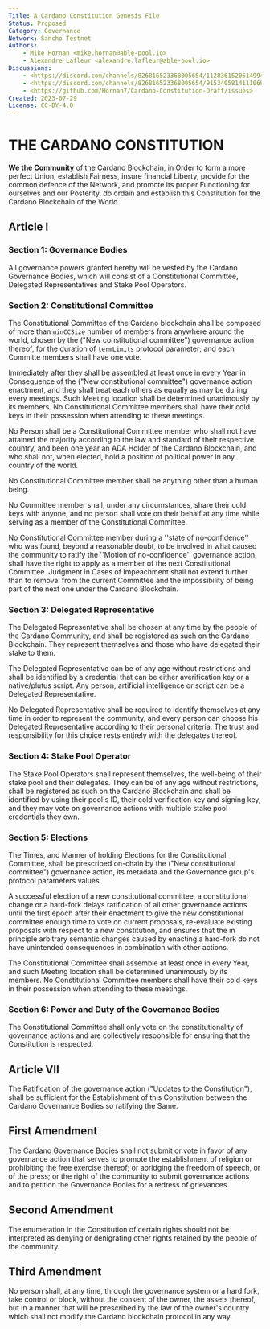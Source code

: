 ```yaml
---
Title: A Cardano Constitution Genesis File
Status: Proposed
Category: Governance
Network: Sancho Testnet
Authors:
    - Mike Hornan <mike.hornan@able-pool.io>
    - Alexandre Lafleur <alexandre.lafleur@able-pool.io>
Discussions:
    - <https://discord.com/channels/826816523368005654/1128361520514994178>
    - <https://discord.com/channels/826816523368005654/915340581411106916>
    - <https://github.com/Hornan7/Cardano-Constitution-Draft/issues>
Created: 2023-07-29
License: CC-BY-4.0
---
```


# THE CARDANO CONSTITUTION

**We the Community** of the Cardano Blockchain, in Order to form a more perfect Union, establish Fairness, insure financial Liberty,
provide for the common defence of the Network, and promote its proper Functioning for ourselves and our Posterity, do ordain and establish
this Constitution for the Cardano Blockchain of the World.

## Article I 

### Section 1: Governance Bodies

All governance powers granted hereby will be vested by the Cardano Governance Bodies, which will consist of a Constitutional Committee,
Delegated Representatives and Stake Pool Operators.

### Section 2: Constitutional Committee

The Constitutional Committee of the Cardano blockchain shall be composed of more than `minCCSize` number of members from anywhere around the
world, chosen by the  ("New constitutional committee") governance action thereof, for the duration of `termLimits` protocol parameter;
and each Committe members shall have one vote.

Immediately after they shall be assembled at least once in every Year in Consequence of the ("New constitutional committee") governance action enactment, and they shall
treat each others as equally as may be during every meetings. Such Meeting location shall be determined unanimously by its members. No Constitutional Committee members
shall have their cold keys in their possession when attending to these meetings.

No Person shall be a Constitutional Committee member who shall not have attained the majority according to the law and standard of their
respective country, and been one year an ADA Holder of the Cardano Blockchain, and who shall not, when elected, hold a position of political
power in any country of the world.

No Constitutional Committee member shall be anything other than a human being.

No Committee member shall, under any circumstances, share their cold keys with anyone, and no person shall vote on their behalf
at any time while serving as a member of the Constitutional Committee.

No Constitutional Committee member during a ''state of no-confidence'' who was found, beyond a reasonable doubt, to be involved in what
caused the community to ratify the ''Motion of no-confidence'' governance action, shall have the right to apply as a member of the next
Constitutional Committee. Judgment in Cases of Impeachment shall not extend further than to removal from the current Committee and the 
impossibility of being part of the next one under the Cardano Blockchain. 

### Section 3: Delegated Representative

The Delegated Representative shall be chosen at any time by the people of the Cardano Community, and shall be registered as such on the
Cardano Blockchain. They represent themselves and those who have delegated their stake to them.

The Delegated Representative can be of any age without restrictions and shall be identified by a credential that can be either averification key or a native/plutus script. 
Any person, artificial intelligence or script can be a Delegated Representative. 

No Delegated Representative shall be required to identify themselves at any time in order to represent the community, and every person can
choose his Delegated Representative according to their personal criteria. The trust and responsibility for this choice rests entirely with the delegates thereof.

### Section 4: Stake Pool Operator

The Stake Pool Operators shall represent themselves, the well-being of their stake pool and their delegates. They can be of any age without restrictions,
shall be registered as such on the Cardano Blockchain and shall be identified by using their pool's ID, their cold verification key and signing key, and 
they may vote on governance actions with multiple stake pool credentials they own.

### Section 5: Elections

The Times, and Manner of holding Elections for the Constitutional Committee, shall be prescribed on-chain by the ("New constitutional committee") governance action,
its metadata and the Governance group's protocol parameters values. 

A successful election of a new constitutional committee, a constitutional change or a hard-fork delays ratification of all other governance actions
until the first epoch after their enactment to give the new constitutional committee enough time to vote on current proposals, re-evaluate existing
proposals with respect to a new constitution, and ensures that the in principle arbitrary semantic changes caused by enacting a hard-fork do not have
unintended consequences in combination with other actions.

The Constitutional Committee shall assemble at least once in every Year, and such Meeting location shall be determined unanimously by its members.
No Constitutional Committee members shall have their cold keys in their possession when attending to these meetings.

### Section 6: Power and Duty of the Governance Bodies

The Constitutional Committee shall only vote on the constitutionality of governance actions and are collectively responsible for ensuring that the Constitution is respected. 

## Article VII

The Ratification of the governance action ("Updates to the Constitution"), shall be sufficient for the Establishment of this Constitution between
the Cardano Governance Bodies so ratifying the Same.

## First Amendment

The Cardano Governance Bodies shall not submit or vote in favor of any governance action that serves to promote the establishment of religion or
prohibiting the free exercise thereof;  or abridging the freedom of speech, or of the press; or the right of the community to submit governance
actions and to petition the Governance Bodies for a redress of grievances.

## Second Amendment

The enumeration in the Constitution of certain rights should not be interpreted as denying or denigrating other rights retained by the people of the community.

## Third Amendment

No person shall, at any time, through the governance system or a hard fork, take control or block, without the consent of the owner, the assets thereof,
but in a manner that will be prescribed by the law of the owner's country which shall not modify the Cardano blockchain protocol in any way.
